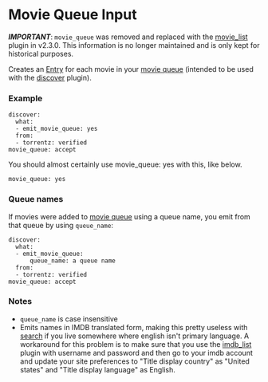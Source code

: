 # Movie Queue Input
_**IMPORTANT**_: `movie_queue` was removed and replaced with the [movie_list](/Plugins/List/movie_list) plugin in v2.3.0. This information is no longer maintained and is only kept for historical purposes.

Creates an [Entry](/Entry) for each movie in your [movie queue](/Plugins/movie_queue) (intended to be used with the [discover](/Plugins/discover) plugin).

### Example
```
discover:
  what:
  - emit_movie_queue: yes
  from:
  - torrentz: verified
movie_queue: accept
```

You should almost certainly use movie_queue: yes with this, like below.

```
movie_queue: yes
```

### Queue names
If movies were added to [movie queue](/Plugins/movie_queue) using a queue name, you emit from that queue by using `queue_name`:
```
discover:
  what:
  - emit_movie_queue:
      queue_name: a queue name
  from:
  - torrentz: verified
movie_queue: accept
```

### Notes
 * `queue_name` is case insensitive
 * Emits names in IMDB translated form, making this pretty useless with [search](/Plugins/search) if you live somewhere where english isn't primary language. A workaround for this problem is to make sure that you use the [imdb_list](/Plugins/imdb_list) plugin with username and password and then go to your imdb account and update your site preferences to "Title display country" as "United states" and "Title display language" as English.